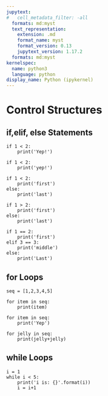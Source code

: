 ```yaml
---
jupytext:
#   cell_metadata_filter: -all
  formats: md:myst
  text_representation:
    extension: .md
    format_name: myst
    format_version: 0.13
    jupytext_version: 1.17.2
  formats: md:myst
kernelspec:
  name: python3
  language: python
display_name: Python (ipykernel)
---
```


# Control Structures


## if,elif, else Statements

```{code-cell} ipython3
if 1 < 2:
    print('Yep!')
```

```{code-cell} ipython3
if 1 < 2:
    print('yep!')
```

```{code-cell} ipython3
if 1 < 2:
    print('first')
else:
    print('last')
```

```{code-cell} ipython3
if 1 > 2:
    print('first')
else:
    print('last')
```

```{code-cell} ipython3
if 1 == 2:
    print('first')
elif 3 == 3:
    print('middle')
else:
    print('Last')
```

## for Loops

```{code-cell} ipython3
seq = [1,2,3,4,5]
```

```{code-cell} ipython3
for item in seq:
    print(item)
```

```{code-cell} ipython3
for item in seq:
    print('Yep')
```

```{code-cell} ipython3
for jelly in seq:
    print(jelly+jelly)
```

## while Loops

```{code-cell} ipython3
i = 1
while i < 5:
    print('i is: {}'.format(i))
    i = i+1
```

```{code-cell} ipython3

```

```{bibliography}
```